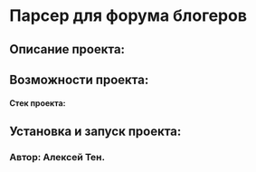 # Парсер для форума блогеров
## Описание проекта:
## Возможности проекта:
#### Стек проекта:
## Установка и запуск проекта:
### Автор: Алексей Тен.
